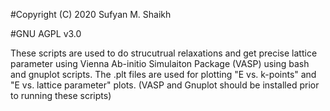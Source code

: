 #Copyright (C) 2020 Sufyan M. Shaikh

#GNU AGPL v3.0

These scripts are used to do strucutrual relaxations and get precise
lattice parameter using Vienna Ab-initio Simulaiton Package (VASP) using bash and gnuplot scripts.
The .plt files are used for plotting "E vs. k-points" and "E vs. lattice parameter"
plots.
(VASP and Gnuplot should be installed prior to running these scripts)
